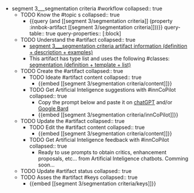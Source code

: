 
- segment 3___segmentation criteria #workflow
   collapsed:: true
  - TODO Know the #topic s
    collapsed:: true
    - {{query (and [[segment 3/segmentation criteria]] (property :innbok-artifact [[segment 3/segmentation criteria]]))}}
      query-table:: true
      query-properties:: [:block]
  - TODO Understand the #artifact
    collapsed:: true
    - [segment 3___segmentation criteria artifact information (definition + description + examples)](https://go.innbok.com/#/page/innBoK%2Fsegment-%28id%29%2Fsegmentation-criteria%2Finfo)
    - This artifact has type list and uses the following #classes: [segmentation (definition + template + list)](https://go.innbok.com/#/page/innBoK%2Fclass%2Fsegmentation)
  - TODO Create the #artifact
     collapsed:: true
    - TODO Ideate #artifact content
      collapsed:: true
      - {{embed [[segment 3/segmentation criteria/content]]}}
    - TODO Get Artificial Inteligence suggestions with #innCoPilot
      collapsed:: true
      - Copy the prompt below and paste it on [chatGPT](https://chat.openai.com) and/or [Google Bard](https://bard.google.com/chat)
      - {{embed [[segment 3/segmentation criteria/innCoPilot]]}}
  - TODO Update the #artifact
    collapsed:: true
    - TODO Edit the #artifact content
     collapsed:: true
      - {{embed [[segment 3/segmentation criteria/content]]}}
    - TODO Get Artificial Inteligence feedback with #innCoPilot
      collapsed:: true
      - Ready to use prompts to obtain critics, enhancement proposals, etc... from Artificial Inteligence chatbots. Comming soon...
  - TODO Update #artifact status
    collapsed:: true
  - TODO Asses the #artifact #keys
    collapsed:: true
    - {{embed [[segment 3/segmentation criteria/keys]]}}



